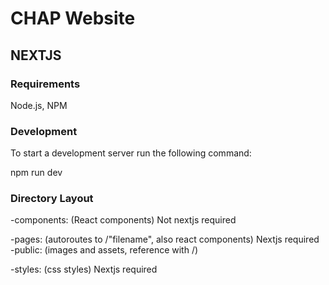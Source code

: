 # CHAP Website

## NEXTJS

### Requirements

Node.js, NPM

### Development

To start a development server run the following command:

npm run dev

### Directory Layout

-components: (React components) Not nextjs required

-pages: (autoroutes to /"filename", also react components) Nextjs required
-public: (images and assets, reference with /)

-styles: (css styles) Nextjs required



